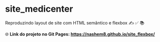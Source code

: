 # site_medicenter

Reproduzindo layout de site com HTML semântico e flexbox ✍ ✅ 📚

🌐 <b>Link do projeto no Git Pages: https://nashem8.github.io/site_flexbox/</b>
